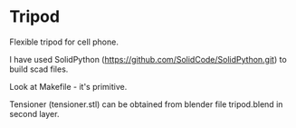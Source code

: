 Tripod
======

Flexible tripod for cell phone.

I have used SolidPython (https://github.com/SolidCode/SolidPython.git) to build scad files.

Look at Makefile - it's primitive.

Tensioner (tensioner.stl) can be obtained from blender file tripod.blend in second layer.
